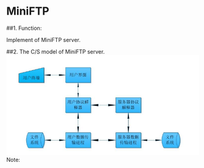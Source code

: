 # MiniFTP

##1. Function:

Implement of MiniFTP server.<br>

##2. The C/S model of MiniFTP server.
![image](https://github.com/qinchao0525/MiniFTP/blob/master/pictures/C_S.jpg)<br>
Note:<br>

